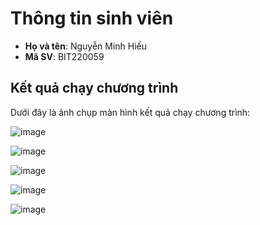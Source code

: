 # Thông tin sinh viên

- **Họ và tên**: Nguyễn Minh Hiếu
- **Mã SV**: BIT220059

## Kết quả chạy chương trình

Dưới đây là ảnh chụp màn hình kết quả chạy chương trình:

![image](https://github.com/user-attachments/assets/fdca2b58-62b0-4356-a7cb-0a1f5d62f761)

![image](https://github.com/user-attachments/assets/11e69124-cd51-4c05-8728-a6955714cea6)

![image](https://github.com/user-attachments/assets/da6e527e-d2eb-419a-ae62-7f5d79c84cf0)

![image](https://github.com/user-attachments/assets/93a4af0b-28d0-48ae-bdee-b36e586d8c96)

![image](https://github.com/user-attachments/assets/486ddc78-0389-4a09-9111-e8eda857e8d8)
